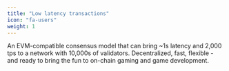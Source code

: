```yaml
---
title: "Low latency transactions"
icon: "fa-users"
weight: 1
---
```


An EVM-compatible consensus model that can bring ~1s latency and 2,000 tps to a
network with 10,000s of validators. Decentralized, fast, flexible - and ready
to bring the fun to on-chain gaming and game development. 
